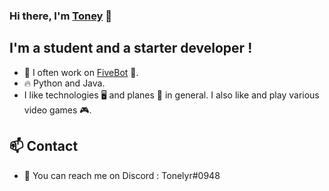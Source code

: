 ### Hi there, I'm [Toney][.me] 👋

## I'm a student and a starter developer !
- 🔭 I often work on [FiveBot][.fivelnk] 🤖.
- 🔥 Python and Java. 
- I like technologies 🖥️ and planes 🛫 in general. I also like and play various video games 🎮.

## 📫 Contact
- 💬 You can reach me on Discord : Tonelyr#0948


[.me]: https://tnlyr.github.io/
[.fivelnk]: https://top.gg/bot/542171280183656458
